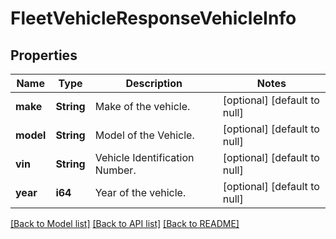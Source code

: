 # FleetVehicleResponseVehicleInfo

## Properties
Name | Type | Description | Notes
------------ | ------------- | ------------- | -------------
**make** | **String** | Make of the vehicle. | [optional] [default to null]
**model** | **String** | Model of the Vehicle. | [optional] [default to null]
**vin** | **String** | Vehicle Identification Number. | [optional] [default to null]
**year** | **i64** | Year of the vehicle. | [optional] [default to null]

[[Back to Model list]](../README.md#documentation-for-models) [[Back to API list]](../README.md#documentation-for-api-endpoints) [[Back to README]](../README.md)


